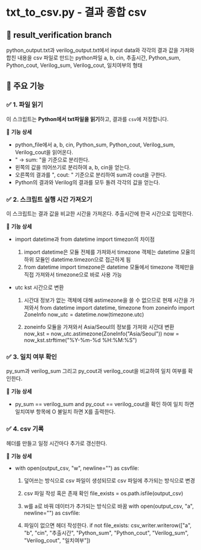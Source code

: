 # txt_to_csv.py - 결과 종합 csv

## 📖 result_verification branch
python_output.txt과 verilog_output.txt에서 input data와 각각의 결과 값을 가져와 합친 내용을 csv 파일로 만드는 python파일
a,	b,	cin,	추출시간,	Python_sum,	Python_cout,	Verilog_sum,	Verilog_cout,	일치여부의 형태

## 🚀 주요 기능

### ✅ 1. 파일 읽기 
이 스크립트는 **Python에서 txt파일을 읽기**하고, 결과를 `csv`에 저장합니다.  

📌 **기능 상세**
- python_file에서 a, b, cin, Python_sum, Python_cout, Verilog_sum, Verilog_cout을 읽어온다.
- " -> sum: "을 기준으로 분리한다.
- 왼쪽의 값을 띄어쓰기로 분리하여 a, b, cin을 얻는다.
- 오른쪽의 결과를 ", cout: " 기준으로 분리하여 sum과 cout을 구한다.
- Python의 결과와 Verilog의 결과를 모두 돌려 각각의 값을 얻는다.

### ✅ 2. 스크립트 실행 시간 가져오기
이 스크립트는 결과 값을 비교한 시간을 가져온다. 추출시간에 한국 시간으로 입력한다.

📌 **기능 상세**
- import datetime과 from datetime import timezon의 차이점
    
    1. import datetime은 모듈 전체를 가져와서 timezone 객체는 datetime 모율의 하위 모듈인 datetime.timezon으로 접근하게 됨
    2. from datetime import timezone은 datetime 모듈에서 timezone 객체만을 직접 가져와서 timezone으로 바로 사용 가능
 
- utc kst 시간으로 변환
    
    1. 시간대 정보가 없는 객체에 대해 astimezone을 쓸 수 없으므로
       현재 시간을 가져와서
       from datetime import datetime, timezone
       from zoneinfo import ZoneInfo
       now_utc = datetime.now(timezone.utc)
    
    2. zoneinfo 모듈을 가져와서 Asia/Seoul의 정보를 가져와 시간대 변환
       now_kst = now_utc.astimezone(ZoneInfo("Asia/Seoul"))
       now = now_kst.strftime("%Y-%m-%d %H:%M:%S")

### ✅ 3. 일치 여부 확인
py_sum과 verilog_sum 그리고 py_cout과 verilog_cout을 비교하여 일치 여부를 확인한다.

📌 **기능 상세**
- py_sum == verilog_sum and py_cout == verilog_cout을 확인 하여 일치 하면 일치여부 항목에 O 불일치 하면 X를 출력한다.

### ✅ 4. csv 기록
헤더를 만들고 일정 시간마다 추가로 갱신한다.

📌 **기능 상세**
  - with open(output_csv, "w", newline="") as csvfile:
    
    1. 덮어쓰는 방식으로 csv 파일이 생성되므로 csv 파일에 추가되는 방식으로 변경
       
    2. csv 파일 작성 혹은 존재 확인
       file_exists = os.path.isfile(output_csv)

    3. w를 a로 바꿔 데이터가 추가되는 방식으로 바꿈
       with open(output_csv, "a", newline="") as csvfile: 

    4. 파일이 없으면 헤더 작성한다.
       if not file_exists:
         csv_writer.writerow(["a", "b", "cin", "추출시간", "Python_sum", "Python_cout", "Verilog_sum", "Verilog_cout", "일치여부"])

  
    
    
